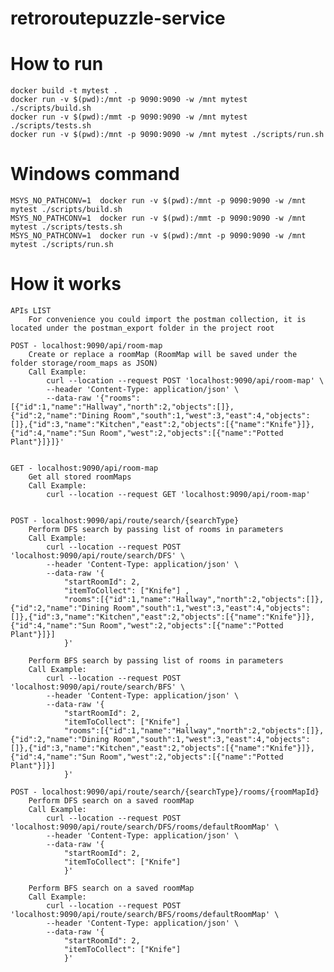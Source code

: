 # retroroutepuzzle-service

# How to run

    docker build -t mytest .
    docker run -v $(pwd):/mnt -p 9090:9090 -w /mnt mytest ./scripts/build.sh
    docker run -v $(pwd):/mmt -p 9090:9090 -w /mnt mytest ./scripts/tests.sh
    docker run -v $(pwd):/mnt -p 9090:9090 -w /mnt mytest ./scripts/run.sh

# Windows command

    MSYS_NO_PATHCONV=1  docker run -v $(pwd):/mnt -p 9090:9090 -w /mnt mytest ./scripts/build.sh
    MSYS_NO_PATHCONV=1  docker run -v $(pwd):/mmt -p 9090:9090 -w /mnt mytest ./scripts/tests.sh
    MSYS_NO_PATHCONV=1  docker run -v $(pwd):/mnt -p 9090:9090 -w /mnt mytest ./scripts/run.sh

# How it works

    APIs LIST
        For convenience you could import the postman collection, it is located under the postman_export folder in the project root

    POST - localhost:9090/api/room-map
        Create or replace a roomMap (RoomMap will be saved under the folder storage/room_maps as JSON)
        Call Example:
            curl --location --request POST 'localhost:9090/api/room-map' \
            --header 'Content-Type: application/json' \
            --data-raw '{"rooms":[{"id":1,"name":"Hallway","north":2,"objects":[]},{"id":2,"name":"Dining Room","south":1,"west":3,"east":4,"objects":[]},{"id":3,"name":"Kitchen","east":2,"objects":[{"name":"Knife"}]},{"id":4,"name":"Sun Room","west":2,"objects":[{"name":"Potted Plant"}]}]}'

    
    GET - localhost:9090/api/room-map
        Get all stored roomMaps
        Call Example:
            curl --location --request GET 'localhost:9090/api/room-map'


    POST - localhost:9090/api/route/search/{searchType}
        Perform DFS search by passing list of rooms in parameters
        Call Example:
            curl --location --request POST 'localhost:9090/api/route/search/DFS' \
            --header 'Content-Type: application/json' \
            --data-raw '{ 
                "startRoomId": 2, 
                "itemToCollect": ["Knife"] , 
                "rooms":[{"id":1,"name":"Hallway","north":2,"objects":[]},{"id":2,"name":"Dining Room","south":1,"west":3,"east":4,"objects":[]},{"id":3,"name":"Kitchen","east":2,"objects":[{"name":"Knife"}]},{"id":4,"name":"Sun Room","west":2,"objects":[{"name":"Potted Plant"}]}] 
                }'
    
        Perform BFS search by passing list of rooms in parameters
        Call Example:
            curl --location --request POST 'localhost:9090/api/route/search/BFS' \
            --header 'Content-Type: application/json' \
            --data-raw '{
                "startRoomId": 2,
                "itemToCollect": ["Knife"] ,
                "rooms":[{"id":1,"name":"Hallway","north":2,"objects":[]},{"id":2,"name":"Dining Room","south":1,"west":3,"east":4,"objects":[]},{"id":3,"name":"Kitchen","east":2,"objects":[{"name":"Knife"}]},{"id":4,"name":"Sun Room","west":2,"objects":[{"name":"Potted Plant"}]}]
                }'

    POST - localhost:9090/api/route/search/{searchType}/rooms/{roomMapId}
        Perform DFS search on a saved roomMap
        Call Example:
            curl --location --request POST 'localhost:9090/api/route/search/DFS/rooms/defaultRoomMap' \
            --header 'Content-Type: application/json' \
            --data-raw '{
                "startRoomId": 2,
                "itemToCollect": ["Knife"]
                }'

        Perform BFS search on a saved roomMap
        Call Example:
            curl --location --request POST 'localhost:9090/api/route/search/BFS/rooms/defaultRoomMap' \
            --header 'Content-Type: application/json' \
            --data-raw '{
                "startRoomId": 2,
                "itemToCollect": ["Knife"]
                }'